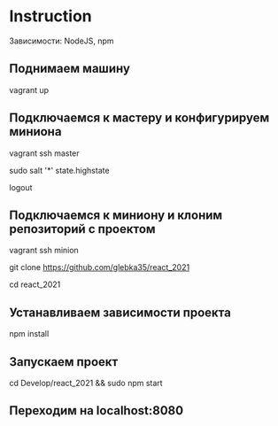 # Instruction

Зависимости: NodeJS, npm

## Поднимаем машину
vagrant up

## Подключаемся к мастеру и конфигурируем миниона
vagrant ssh master

sudo salt '*' state.highstate

logout

## Подключаемся к миниону и клоним репозиторий с проектом
vagrant ssh minion

git clone https://github.com/glebka35/react_2021

cd react_2021

## Устанавливаем зависимости проекта
npm install

## Запускаем проект
cd Develop/react_2021 && sudo npm start

## Переходим на localhost:8080
